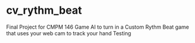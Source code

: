 # cv_rythm_beat
Final Project for CMPM 146 Game AI to turn in a Custom Rythm Beat game that uses your web cam to track your hand
Testing

